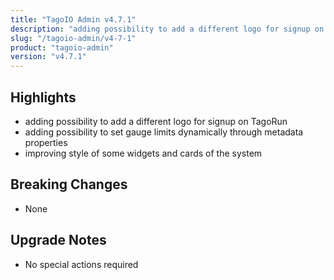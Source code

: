```yaml
---
title: "TagoIO Admin v4.7.1"
description: "adding possibility to add a different logo for signup on TagoRun"
slug: "/tagoio-admin/v4-7-1"
product: "tagoio-admin"
version: "v4.7.1"
---
```


## Highlights

- adding possibility to add a different logo for signup on TagoRun
- adding possibility to set gauge limits dynamically through metadata properties
- improving style of some widgets and cards of the system

## Breaking Changes

- None

## Upgrade Notes

- No special actions required
